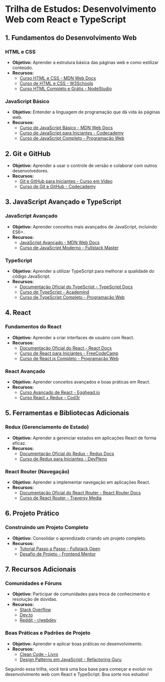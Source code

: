 # Trilha de Estudos: Desenvolvimento Web com React e TypeScript

## 1. Fundamentos do Desenvolvimento Web

### HTML e CSS
- **Objetivo:** Aprender a estrutura básica das páginas web e como estilizar conteúdo.
- **Recursos:**
  - [Curso HTML e CSS - MDN Web Docs](https://developer.mozilla.org/pt-BR/docs/Learn/HTML)
  - [Curso de HTML e CSS - W3Schools](https://www.w3schools.com/)
  - [Curso HTML Completo e Grátis - NodeStudio](https://www.youtube.com/watch?v=Ejkb_YpuHWs&list=PLHz_AreHm4dkZ9-atkcmcBaMZdmLHft8n)

### JavaScript Básico
- **Objetivo:** Entender a linguagem de programação que dá vida às páginas web.
- **Recursos:**
  - [Curso de JavaScript Básico - MDN Web Docs](https://developer.mozilla.org/pt-BR/docs/Learn/JavaScript)
  - [Curso de JavaScript para Iniciantes - Codecademy](https://www.codecademy.com/learn/introduction-to-javascript)
  - [Curso de JavaScript Completo - Programação Web](https://www.youtube.com/watch?v=BXqUH86F-kA&list=PLntvgXM11X6pi7mW0O4ZmfUI1xDSIbmTm)

## 2. Git e GitHub
- **Objetivo:** Aprender a usar o controle de versão e colaborar com outros desenvolvedores.
- **Recursos:**
  - [Git e GitHub para Iniciantes - Curso em Vídeo](https://www.youtube.com/playlist?list=PLHz_AreHm4dlKP6QQCekuIPky1CiwmdI6)
  - [Curso de Git e GitHub - Codecademy](https://www.codecademy.com/learn/learn-git)

## 3. JavaScript Avançado e TypeScript

### JavaScript Avançado
- **Objetivo:** Aprender conceitos mais avançados de JavaScript, incluindo ES6+.
- **Recursos:**
  - [JavaScript Avançado - MDN Web Docs](https://developer.mozilla.org/pt-BR/docs/Web/JavaScript)
  - [Curso de JavaScript Moderno - Fullstack Master](https://www.youtube.com/playlist?list=PL85ITvJ7FLoh7QBmAqJ_B-56UP0ikFmB7)

### TypeScript
- **Objetivo:** Aprender a utilizar TypeScript para melhorar a qualidade do código JavaScript.
- **Recursos:**
  - [Documentação Oficial do TypeScript - TypeScript Docs](https://www.typescriptlang.org/docs/)
  - [Curso de TypeScript - Academind](https://academind.com/learn/typescript/)
  - [Curso de TypeScript Completo - Programação Web](https://www.youtube.com/playlist?list=PL9aKtVrF05DxJ8KbbtvIHT54CvTEXB4DU)

## 4. React

### Fundamentos do React
- **Objetivo:** Aprender a criar interfaces de usuário com React.
- **Recursos:**
  - [Documentação Oficial do React - React Docs](https://reactjs.org/docs/getting-started.html)
  - [Curso de React para Iniciantes - FreeCodeCamp](https://www.freecodecamp.org/news/learn-react-in-1-hour/)
  - [Curso de React.js Completo - Programação Web](https://www.youtube.com/playlist?list=PLK_BHwIXrO1NVZndaoEUROuBpoFHZkQap)

### React Avançado
- **Objetivo:** Aprender conceitos avançados e boas práticas em React.
- **Recursos:**
  - [Curso Avançado de React - Egghead.io](https://egghead.io/courses/the-beginner-s-guide-to-react)
  - [Curso React + Redux - Cod3r](https://www.udemy.com/course/react-redux-pt/)

## 5. Ferramentas e Bibliotecas Adicionais

### Redux (Gerenciamento de Estado)
- **Objetivo:** Aprender a gerenciar estados em aplicações React de forma eficaz.
- **Recursos:**
  - [Documentação Oficial do Redux - Redux Docs](https://redux.js.org/)
  - [Curso de Redux para Iniciantes - DevPleno](https://www.youtube.com/playlist?list=PLB5_GCOA2n7dHP4HPKEwP0kuKxfUG6D3y)

### React Router (Navegação)
- **Objetivo:** Aprender a implementar navegação em aplicações React.
- **Recursos:**
  - [Documentação Oficial do React Router - React Router Docs](https://reactrouter.com/)
  - [Curso de React Router - Traversy Media](https://www.youtube.com/watch?v=Law7wfdg_ls)

## 6. Projeto Prático

### Construindo um Projeto Completo
- **Objetivo:** Consolidar o aprendizado criando um projeto completo.
- **Recursos:**
  - [Tutorial Passo a Passo - Fullstack Open](https://fullstackopen.com/en/)
  - [Desafio de Projeto - Frontend Mentor](https://www.frontendmentor.io/)

## 7. Recursos Adicionais

### Comunidades e Fóruns
- **Objetivo:** Participar de comunidades para troca de conhecimento e resolução de dúvidas.
- **Recursos:**
  - [Stack Overflow](https://stackoverflow.com/)
  - [Dev.to](https://dev.to/)
  - [Reddit - r/webdev](https://www.reddit.com/r/webdev/)

### Boas Práticas e Padrões de Projeto
- **Objetivo:** Aprender e aplicar boas práticas no desenvolvimento.
- **Recursos:**
  - [Clean Code - Livro](https://www.amazon.com.br/Clean-Code-Handbook-Software-Craftsmanship/dp/0132350882)
  - [Design Patterns em JavaScript - Refactoring Guru](https://refactoring.guru/design-patterns/javascript)

Seguindo essa trilha, você terá uma boa base para começar e evoluir no desenvolvimento web com React e TypeScript. Boa sorte nos estudos!
